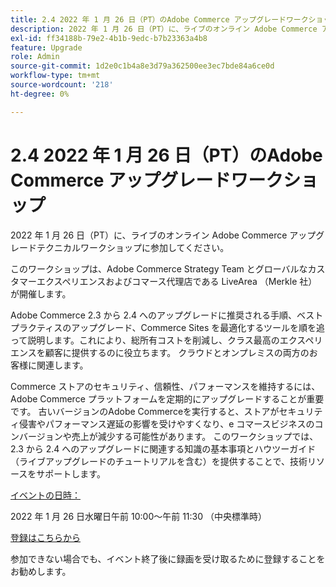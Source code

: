 ```yaml
---
title: 2.4 2022 年 1 月 26 日（PT）のAdobe Commerce アップグレードワークショップ
description: 2022 年 1 月 26 日（PT）に、ライブのオンライン Adobe Commerce アップグレードテクニカルワークショップに参加してください。
exl-id: ff34188b-79e2-4b1b-9edc-b7b23363a4b8
feature: Upgrade
role: Admin
source-git-commit: 1d2e0c1b4a8e3d79a362500ee3ec7bde84a6ce0d
workflow-type: tm+mt
source-wordcount: '218'
ht-degree: 0%

---
```


# 2.4 2022 年 1 月 26 日（PT）のAdobe Commerce アップグレードワークショップ

2022 年 1 月 26 日（PT）に、ライブのオンライン Adobe Commerce アップグレードテクニカルワークショップに参加してください。

このワークショップは、Adobe Commerce Strategy Team とグローバルなカスタマーエクスペリエンスおよびコマース代理店である LiveArea （Merkle 社）が開催します。

Adobe Commerce 2.3 から 2.4 へのアップグレードに推奨される手順、ベストプラクティスのアップグレード、Commerce Sites を最適化するツールを順を追って説明します。これにより、総所有コストを削減し、クラス最高のエクスペリエンスを顧客に提供するのに役立ちます。 クラウドとオンプレミスの両方のお客様に関連します。

Commerce ストアのセキュリティ、信頼性、パフォーマンスを維持するには、Adobe Commerce プラットフォームを定期的にアップグレードすることが重要です。 古いバージョンのAdobe Commerceを実行すると、ストアがセキュリティ侵害やパフォーマンス遅延の影響を受けやすくなり、e コマースビジネスのコンバージョンや売上が減少する可能性があります。 このワークショップでは、2.3 から 2.4 へのアップグレードに関連する知識の基本事項とハウツーガイド （ライブアップグレードのチュートリアルを含む）を提供することで、技術リソースをサポートします。

<u> イベントの日時：</u>

2022 年 1 月 26 日水曜日午前 10:00～午前 11:30 （中央標準時）

[ 登録はこちらから ](https://register.gotowebinar.com/register/6951278956217776911)

参加できない場合でも、イベント終了後に録画を受け取るために登録することをお勧めします。
